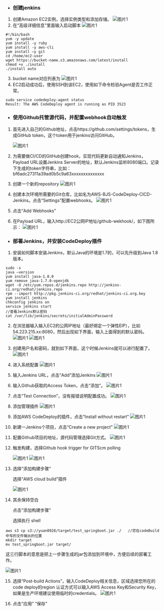 - ### 创建jenkins
1. 创建Amazon EC2实例，选择实例类型和添加存储。
   ![图片1](./assets/cicd-jar-jenkins/jar-jenkins-1.png)
2. 在“高级详细信息”里面输入启动脚本
   ![图片1](./assets/cicd-jar-jenkins/jar-jenkins-2.png)

```
#!/bin/bash
yum -y update
yum install -y ruby
yum install -y aws-cli
yum install –y git
cd /home/ec2-user
wget https://bucket-name.s3.amazonaws.com/latest/install
chmod +x ./install
./install auto

```
3. bucket name对应列表为
    ![图片1](./assets/cicd-jar-jenkins/jar-jenkins-3.png)
4.  EC2启动成功后，使用SSH到该EC2，使用如下命令检验Agent是否工作正常。

```
sudo service codedeploy-agent status
Result: The AWS CodeDeploy agent is running as PID 3523

```
- ### 使用Github托管源代码，并配置webhook自动触发
1. 首先进入自己的Github地址，点击https://github.com/settings/tokens，生成GitHub token，这个token用于jenkins访问GitHub。

    ![图片1](./assets/cicd-jar-jenkins/jar-jenkins-4.png)
2. 为需要做CI/CD的GitHub创建hook，实现代码更新自动通知Jenkins，Payload URL设置Jenkins Server的地址，默认Jenkins监听8080端口。记录下生成的token字符串，比如： bf6adc27311a39ad0b5c9a63xxxxxxxxxxxxxx
3. 创建一个新的repository
   ![图片1](./assets/cicd-jar-jenkins/jar-jenkins-5.png)
4. 创建本次环境所需要的Git仓库，比如名为AWS-BJS-CodeDeploy-CICD-Jenkins。点击“Settings”配置webhooks。
   ![图片1](./assets/cicd-jar-jenkins/jar-jenkins-6.png)
5. 点击“Add Webhooks”
6. 在Payload URL，输入http://EC2公网IP地址/github-wekhook/，如下图所示：
    ![图片1](./assets/cicd-jar-jenkins/jar-jenkins-7.png)
- ### 部署Jenkins，并安装CodeDeploy插件
1. 安装如何脚本安装Jenkins，默认Java的环境是1.7的，可以先升级到Java 1.8版本。

```
sudo -s
java –version
yum install java-1.8.0
yum remove java-1.7.0-openjdk
wget -O /etc/yum.repos.d/jenkins.repo http://jenkins-ci.org/redhat/jenkins.repo
rpm --import http://pkg.jenkins-ci.org/redhat/jenkins-ci.org.key
yum install jenkins
chkconfig jenkins on
service jenkins start
//查看Jenkins默认密码
cat /var/lib/jenkins/secrets/initialAdminPassword

```
2. 在浏览器输入输入EC2的公网IP地址（最好绑定一个弹性EIP），比如54.223.215.xx:8080，然后出现如下界面，输入上面得到的默认密码。
     ![图片1](./assets/cicd-jar-jenkins/jar-jenkins-8.png)
     ![图片1](./assets/cicd-jar-jenkins/jar-jenkins-9.png)
3. 创建用户名和密码，就到如下界面，这个时候Jenkins就可以进行配置了。
     ![图片1](./assets/cicd-jar-jenkins/jar-jenkins-10.png)
4. 进入系统配置
     ![图片1](./assets/cicd-jar-jenkins/jar-jenkins-11.png)
5. 输入Jenkins URL，点击“Add”添加Jenkins
     ![图片1](./assets/cicd-jar-jenkins/jar-jenkins-12.png)
6. 输入Github获取的Access Token，点击“添加”。
     ![图片1](./assets/cicd-jar-jenkins/jar-jenkins-13.png)
7. 点击“Test Connection”，没有报错说明配置成功。
     ![图片1](./assets/cicd-jar-jenkins/jar-jenkins-14.png)
8. 添加管理插件
     ![图片1](./assets/cicd-jar-jenkins/jar-jenkins-15.png)
9. 添加AWS CodeDeploy的插件，点击“Install without restart”
     ![图片1](./assets/cicd-jar-jenkins/cicd-jar-jenkins-16.png)
10. 新建一Jenkins个项目，点击“Create a new project”
     ![图片1](./assets/cicd-jar-jenkins/jar-jenkins-17.png)
11. 配置Github项目的地址，源代码管理选择Git方式。
     ![图片1](./assets/cicd-jar-jenkins/jar-jenkins-18.png)
12. 触发构建，选择Github hook trigger for GITScm polling

     ![图片1](./assets/cicd-jar-jenkins/jar-jenkins-19.png)
     ![图片1](./assets/cicd-jar-jenkins/jar-jenkins-20.png)
13. 选择“添加构建步骤”

    选择“AWS cloud build”插件
    
    ![图片1](./assets/cicd-jar-jenkins/jar-jenkins-21.png)
14. 其余保持空白

    点击“添加构建步骤”
    
    选择执行 shell
    
    
```
aws s3 cp s3://yuan0928/target/test_springboot.jar ./   //您在codeBuild中写的文件输出的位置
mkdir target
mv test_springboot.jar target/

```

   这三行脚本的意思是把上一步骤生成的jar包添加到环境中，方便后续的部署工作。
   
   ![图片1](./assets/cicd-jar-jenkins/jar-jenkins-22.png)
    
15. 选择“Post-build Actions”，输入CodeDeploy相关信息，区域选择您所在的code deploy的region
认证方式可以输入AWS Access Key和Security Key，如果是生产环境建议使用临时的credentials。
     ![图片1](./assets/cicd-jar-jenkins/jar-jenkins-23.png)
     
16. 点击“应用” “保存”
